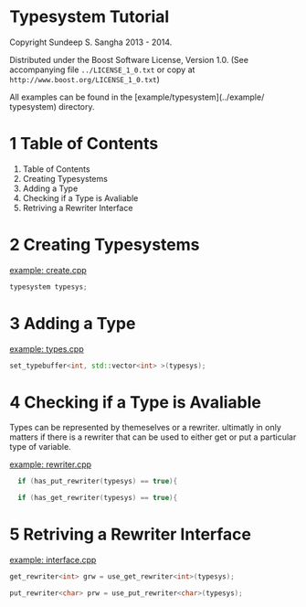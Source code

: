 Typesystem Tutorial
==========================================================================
Copyright Sundeep S. Sangha 2013 - 2014.

Distributed under the Boost Software License, Version 1.0.
 (See accompanying file `../LICENSE_1_0.txt` or copy at
       `http://www.boost.org/LICENSE_1_0.txt`)

All examples can be found in the [example/typesystem](../example/
typesystem) directory.

1 Table of Contents
==========================================================================
1. Table of Contents
2. Creating Typesystems
3. Adding a Type
4. Checking if a Type is Avaliable
5. Retriving a Rewriter Interface

2 Creating Typesystems
==========================================================================
[example: create.cpp](../exmaple/typesystem/create.cpp)

```c++
typesystem typesys;
```

3 Adding a Type
==========================================================================
[example: types.cpp](../exmaple/typesystem/types.cpp)

```c++
set_typebuffer<int, std::vector<int> >(typesys);
```

4 Checking if a Type is Avaliable
==========================================================================
Types can be represented by themeselves or a rewriter. ultimatly in only
matters if there is a rewriter that can be used to either get or put a
particular type of variable.

[example: rewriter.cpp](../example/typesystem/rewriter.cpp)

```c++
  if (has_put_rewriter(typesys) == true){

  if (has_get_rewriter(typesys) == true){
```

5 Retriving a Rewriter Interface
==========================================================================
[example: interface.cpp](../example/typesystem/interface.cpp)

```c++
get_rewriter<int> grw = use_get_rewriter<int>(typesys);

put_rewriter<char> prw = use_put_rewriter<char>(typesys);
```
